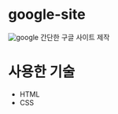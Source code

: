 # google-site
![google](https://github.com/kangjinyong2/google-site-1/assets/66777943/412c9bd7-048d-4f83-92a4-eede8bb62427)
간단한 구글 사이트 제작

# 사용한 기술
* HTML
* CSS
